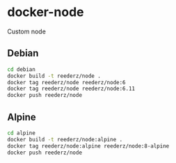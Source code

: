 # docker-node

Custom node

## Debian

```bash
cd debian
docker build -t reederz/node .
docker tag reederz/node reederz/node:6 
docker tag reederz/node reederz/node:6.11
docker push reederz/node
```

## Alpine

```bash
cd alpine
docker build -t reederz/node:alpine .
docker tag reederz/node:alpine reederz/node:8-alpine
docker push reederz/node
```
